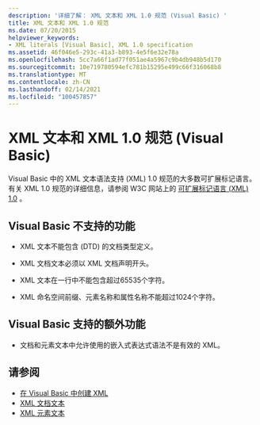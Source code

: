 ```yaml
---
description: '详细了解： XML 文本和 XML 1.0 规范 (Visual Basic) '
title: XML 文本和 XML 1.0 规范
ms.date: 07/20/2015
helpviewer_keywords:
- XML literals [Visual Basic], XML 1.0 specification
ms.assetid: 46f046e5-293c-41a3-b893-4e5f6e32e78a
ms.openlocfilehash: 5cc7a66f1ad77f051ae4a5967c9b4db948b5d170
ms.sourcegitcommit: 10e719780594efc781b15295e499c66f316068b8
ms.translationtype: MT
ms.contentlocale: zh-CN
ms.lasthandoff: 02/14/2021
ms.locfileid: "100457857"
---
```

# <a name="xml-literals-and-the-xml-10-specification-visual-basic"></a>XML 文本和 XML 1.0 规范 (Visual Basic)

Visual Basic 中的 XML 文本语法支持 (XML) 1.0 规范的大多数可扩展标记语言。 有关 XML 1.0 规范的详细信息，请参阅 W3C 网站上的 [可扩展标记语言 (XML) 1.0](https://www.w3.org/TR/xml) 。  
  
## <a name="what-visual-basic-does-not-support"></a>Visual Basic 不支持的功能  
  
- XML 文本不能包含 (DTD) 的文档类型定义。  
  
- XML 文档文本必须以 XML 文档声明开头。  
  
- XML 文本在一行中不能包含超过65535个字符。  
  
- XML 命名空间前缀、元素名称和属性名称不能超过1024个字符。  
  
## <a name="extra-features-that-visual-basic-supports"></a>Visual Basic 支持的额外功能  
  
- 文档和元素文本中允许使用的嵌入式表达式语法不是有效的 XML。  
  
## <a name="see-also"></a>请参阅

- [在 Visual Basic 中创建 XML](creating-xml.md)
- [XML 文档文本](../../../language-reference/xml-literals/xml-document-literal.md)
- [XML 元素文本](../../../language-reference/xml-literals/xml-element-literal.md)
